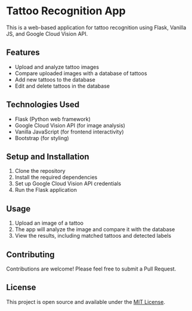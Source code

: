 # Tattoo Recognition App

This is a web-based application for tattoo recognition using Flask, Vanilla JS, and Google Cloud Vision API.

## Features

- Upload and analyze tattoo images
- Compare uploaded images with a database of tattoos
- Add new tattoos to the database
- Edit and delete tattoos in the database

## Technologies Used

- Flask (Python web framework)
- Google Cloud Vision API (for image analysis)
- Vanilla JavaScript (for frontend interactivity)
- Bootstrap (for styling)

## Setup and Installation

1. Clone the repository
2. Install the required dependencies
3. Set up Google Cloud Vision API credentials
4. Run the Flask application

## Usage

1. Upload an image of a tattoo
2. The app will analyze the image and compare it with the database
3. View the results, including matched tattoos and detected labels

## Contributing

Contributions are welcome! Please feel free to submit a Pull Request.

## License

This project is open source and available under the [MIT License](LICENSE).